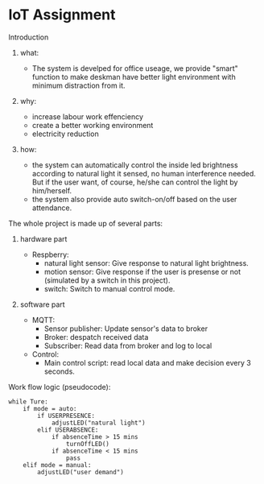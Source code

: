 # IoT Assignment

Introduction

1. what: 

    - The system is develped for office useage, we provide "smart" function to make deskman have better light environment with minimum distraction from it.

2. why:

    - increase labour work effenciency
    - create a better working environment
    - electricity reduction

3. how: 

    - the system can automatically control the inside led brightness according to natural light it sensed, no human interference needed. But if the user want, of course, he/she can control the light by him/herself. 
    - the system also provide auto switch-on/off based on the user attendance.


The whole project is made up of several parts:

1. hardware part
    - Respberry:
        - natural light sensor: Give response to natural light brightness.
        - motion sensor: Give response if the user is presense or not (simulated by a switch in this project).
        - switch: Switch to manual control mode.

2. software part
    - MQTT:
        - Sensor publisher: Update sensor's data to broker
        - Broker: despatch received data 
        - Subscriber: Read data from broker and log to local
    - Control:
        - Main control script: read local data and make decision every 3 seconds.


Work flow logic (pseudocode):

    while Ture:
        if mode = auto:
            if USERPRESENCE:
                adjustLED("natural light")
            elif USERABSENCE:
                if absenceTime > 15 mins
                    turnOffLED()
                if absenceTime < 15 mins
                    pass
        elif mode = manual:
            adjustLED("user demand")



